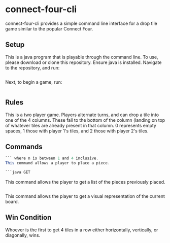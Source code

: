 # connect-four-cli

connect-four-cli provides a simple command line interface for a drop tile game similar to the popular Connect Four. 

## Setup
This is a java program that is playable through the command line. To use, please download or clone this repository. Ensure java is installed. Navigate to the repository, and run:
```java javac dropTile.py
``` 
Next, to begin a game, run:
```java java dropTile
```

## Rules
This is a two player game.
Players alternate turns, and can drop a tile into one of the 4 columns. These fall to the bottom of the column (landing on top of whatever tiles are already present in that column. 0 represents empty spaces, 1 those with player 1's tiles, and 2 those with player 2's tiles.

## Commands
```java PUT n
``` where n is between 1 and 4 inclusive.
This command allows a player to place a piece.

```java GET
```
This command allows the player to get a list of the pieces previously placed.

```java BOARD
```
This command allows the player to get a visual representation of the current board.

## Win Condition
Whoever is the first to get 4 tiles in a row either horizontally, vertically, or diagonally, wins.
